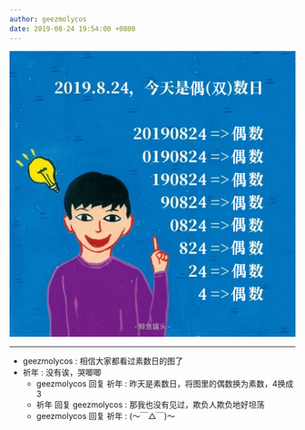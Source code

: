 ```yaml
---
author: geezmolycos
date: 2019-08-24 19:54:00 +0800
---
```


![](/assets/images/qq-zone/2019-08-24-even.png)

---

- geezmolycos : 相信大家都看过素数日的图了
- 祈年 : 没有诶，哭唧唧
  - geezmolycos 回复 祈年 : 昨天是素数日，将图里的偶数换为素数，4换成3
  - 祈年 回复 geezmolycos : 那我也没有见过，欺负人欺负地好坦荡
  - geezmolycos 回复 祈年 : (〜￣△￣)〜
